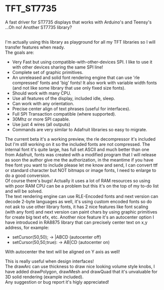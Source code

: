 # TFT_ST7735
A fast driver for ST7735 displays that works with Arduino's and Teensy's<br>
...Oh no! Another ST7735 library?<br><br>

I'm actually using this library as playground for all my TFT libraries so I will transfer features when ready.<br>
The goals are:<br>
- Very Fast but using compatible-with-other-devices SPI. I like to use it with other devices sharing the same SPI line!<br>
- Complete set of graphic primitives.<br>
- An unreleased and solid font rendering engine that can use 'rle compressed' fonts and 'big' fonts! It also work with variable width fonts (and not like some library that use only fixed size fonts).<br>
- Should work with many CPU.<br>
- Use all features of the display, included idle, sleep.<br>
- Can work with any orientation.<br>
- Precise center align of text phrases (useful for interfaces).<br>
- Full SPI Transaction compatible (where supported).<br>
- 30Mhz or more SPI capable.<br>
- Use just 4 wires (all outputs)<br>
- Commands are very similar to Adafruit libraries so easy to migrate.

The current beta it's a working preview, the rle decompressor it's included but I'm still working on it so the included fonts are not compressed. The internal font it's quite large, has full set ASCII and much better than one from Adafruit, fonts was created with a modified program that I will release as soon the author give me the authorization, in the meantime if you have free font you want to include please let me know and send, I can convert ttf or standard character but NOT bitmaps or image fonts, I need to enlarge to do a good conversion.<br>
Of course there's bugs! Actually it uses a lot of RAM resources so using with poor RAM CPU can be a problem but this it's on the top of my to-do list and will be solved.<br>
The text rendering engine can use RLE-Encoded fonts and next version can decode 2-byte languages as well, it's using custom encoded fonts so do not ask to use other library fonts, it has 2 nice features like font scaling (with any font) and next version can paint chars by using graphic primitives for create big text efx, etc. Another nice feature it's an autocenter option I have introduced in RA8875 library that can precisely center text on x,y address, for example:<br>
 - setCursor(50,50);      -> |ABCD (autocenter off)
 - setCursor(50,50,true): -> AB|CD (autocenter on)

With autocenter the text will be aligned on Y axis as well!<br>

This is really useful when design interfaces!<br>
The drawArc can use thickness to draw nice looking volume style knobs, I have added drawPolygon, drawMesh and drawQuad that it's unvaluable for 3D solid rendering (example included).<br>
Any suggestion or bug report it's higly appreciated!<br>

